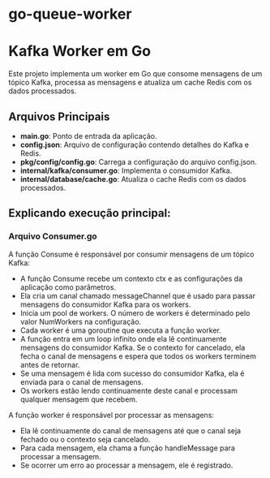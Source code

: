 # go-queue-worker

# Kafka Worker em Go

Este projeto implementa um worker em Go que consome mensagens de um tópico Kafka, processa as mensagens e atualiza um cache Redis com os dados processados.

## Arquivos Principais

- **main.go**: Ponto de entrada da aplicação.
- **config.json**: Arquivo de configuração contendo detalhes do Kafka e Redis.
- **pkg/config/config.go**: Carrega a configuração do arquivo config.json.
- **internal/kafka/consumer.go**: Implementa o consumidor Kafka.
- **internal/database/cache.go**: Atualiza o cache Redis com os dados processados.

## Explicando execução principal:

### Arquivo Consumer.go

A função Consume é responsável por consumir mensagens de um tópico Kafka:

- A função Consume recebe um contexto ctx e as configurações da aplicação como parâmetros.
- Ela cria um canal chamado messageChannel que é usado para passar mensagens do consumidor Kafka para os workers.
- Inicia um pool de workers. O número de workers é determinado pelo valor NumWorkers na configuração. 
- Cada worker é uma goroutine que executa a função worker.
- A função entra em um loop infinito onde ela lê continuamente mensagens do consumidor Kafka. Se o contexto for cancelado, ela fecha o canal de mensagens e espera que todos os workers terminem antes de retornar.
- Se uma mensagem é lida com sucesso do consumidor Kafka, ela é enviada para o canal de mensagens. 
- Os workers estão lendo continuamente deste canal e processam qualquer mensagem que recebem.

A função worker é responsável por processar as mensagens:
- Ela lê continuamente do canal de mensagens até que o canal seja fechado ou o contexto seja cancelado. 
- Para cada mensagem, ela chama a função handleMessage para processar a mensagem. 
- Se ocorrer um erro ao processar a mensagem, ele é registrado.